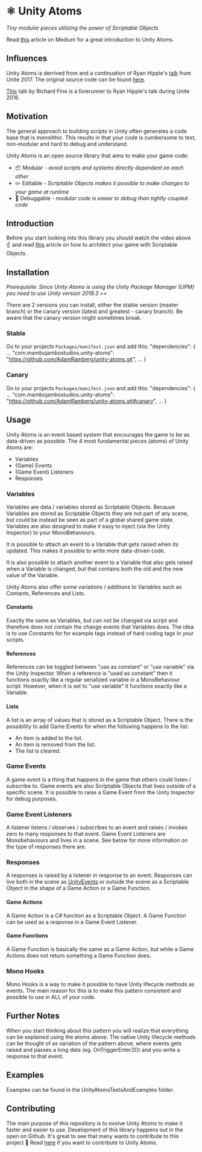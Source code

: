 # ⚛️ Unity Atoms
*Tiny modular pieces utilizing the power of Scriptable Objects*

Read [this](https://medium.com/@adamramberg/unity-atoms-tiny-modular-pieces-utilizing-the-power-of-scriptable-objects-e8add1b95201) article on Medium for a great introduction to Unity Atoms.

## Influences
Unity Atoms is derrived from and a continuation of Ryan Hipple's [talk](https://www.youtube.com/watch?v=raQ3iHhE_Kk&t=2787s) from Unite 2017. The original source code can be found [here](https://github.com/roboryantron/Unite2017).

[This](https://www.youtube.com/watch?v=6vmRwLYWNRo&t=738s) talk by Richard Fine is a forerunner to Ryan Hipple's talk during Unite 2016.

## Motivation
The general approach to building scripts in Unity often generates a code base that is monolithic. This results in that your code is cumbersome to test, non-modular and hard to debug and understand.

Unity Atoms is an open source library that aims to make your game code: 
- 📦 Modular *- avoid scripts and systems directly dependent on each other*
- ✏️ Editable *- Scriptable Objects makes it possible to make changes to your game at runtime*
- 🐞 Debuggable *- modular code is easier to debug than tightly coupled code*

## Introduction
Before you start looking into this library you should watch the video above ☝️ and read [this](https://unity3d.com/how-to/architect-with-scriptable-objects) article on how to architect your game with Scriptable Objects.

## Installation
*Prerequisite: Since Unity Atoms is using the Unity Package Manager (UPM) you need to use Unity version 2018.3 >=*

There are 2 versions you can install, either the stable version (master branch) or the canary version (latest and greatest - canary branch). Be aware that the canary version might sometimes break. 

### Stable
Go to your projects `Packages/manifest.json` and add this:
     "dependencies": {
        ...
        "com.mambojambostudios.unity-atoms": "https://github.com/AdamRamberg/unity-atoms.git",
        ...
     }

### Canary
Go to your projects `Packages/manifest.json` and add this:
     "dependencies": {
        ...
        "com.mambojambostudios.unity-atoms": "https://github.com/AdamRamberg/unity-atoms.git#canary",
        ...
     }


## Usage
Unity Atoms is an event based system that encourages the game to be as data-driven as possible. The 4 most fundamental pieces (atoms) of Unity Atoms are: 
- Variables
- (Game) Events
- (Game Event) Listeners
- Responses

### Variables 
Variables are data / variables stored as Scriptable Objects. Because Variables are stored as Scriptable Objects they are not part of any scene, but could be instead be seen as part of a global shared game state. Variables are also designed to make it easy to inject (via the Unity Inspector) to your MonoBehaviours. 

It is possible to attach an event to a Variable that gets raised when its updated. This makes it possible to write more data-driven code.

It is also possible to attach another event to a Variable that also gets raised when a Variable is changed, but that contains both the old and the new value of the Variable.

Unity Atoms also offer some variations / additions to Variables such as Contants, References and Lists.

#### Constants
Exactly the same as Variables, but can not be changed via script and therefore does not contain the change events that Variables does. The idea is to use Constants for for example tags instead of hard coding tags in your scripts. 

#### References
References can be toggled between "use as constant" or "use variable" via the Unity Inspector. When a reference is "used as constant" then it functions exactly like a regular serialized variable in a MonoBehaviour script. However, when it is set to "use variable" it functions exactly like a Variable.

#### Lists
A list is an array of values that is stored as a Scriptable Object. There is the possibility to add Game Events for when the following happens to the list: 
- An item is added to the list. 
- An item is removed from the list. 
- The list is cleared.

### Game Events 
A game event is a thing that happens in the game that others could listen / subscribe to. Game events are also Scriptable Objects that lives outside of a specific scene. It is possible to raise a Game Event from the Unity Inspector for debug purposes.

### Game Event Listeners 
A listener listens / observes / subscribes to an event and raises / invokes zero to many responses to that event. Game Event Listeners are Monobehaviours and lives in a scene. See below for more information on the type of responses there are. 

### Responses 
A responses is raised by a listener in response to an event. Responses can live both in the scene as [UnityEvents](https://docs.unity3d.com/ScriptReference/Events.UnityEvent.html) or outside the scene as a Scriptable Object in the shape of a Game Action or a Game Function.

#### Game Actions
A Game Action is a C# function as a Scriptable Object. A Game Function can be used as a response in a Game Event Listener. 

#### Game Functions
A Game Function is basically the same as a Game Action, but while a Game Actions does not return something a Game Function does. 

### Mono Hooks
Mono Hooks is a way to make it possible to have Unity lifecycle methods as events. The main reason for this is to make this pattern consistent and possible to use in ALL of your code. 

## Further Notes
When you start thinking about this pattern you will realize that everything can be explained using the atoms above. The native Unity lifecycle methods can be thought of as variation of the pattern above, where events gets raised and passes a long data (eg. OnTriggerEnter2D) and you write a response to that event. 

## Examples
Examples can be found in the UnityAtomsTestsAndExamples folder.

## Contributing
The main purpose of this repository is to evolve Unity Atoms to make it faster and easier to use. Development of this library happens out in the open on Github. It's great to see that many wants to contribute to this project 🙏 Read [here](CONTRIBUTING.md) if you want to contribute to Unity Atoms. 

